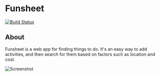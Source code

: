 # Funsheet
[![Build Status](https://travis-ci.org/ShepherdJerred/funsheet.svg?branch=master)](https://travis-ci.org/ShepherdJerred/funsheet)

## About
Funsheet is a web app for finding things to do. It's an easy way to add activities, and then search for them based on factors such as location and cost.

![Screenshot](https://i.imgur.com/Ogj1qN2.png)

